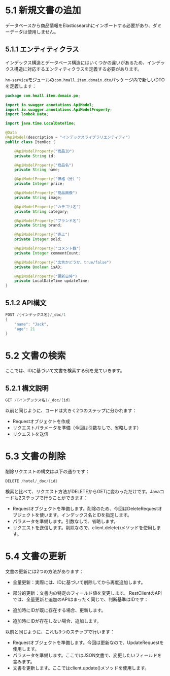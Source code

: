 # 5.1 新規文書の追加

データベースから商品情報をElasticsearchにインポートする必要があり、ダミーデータは使用しません。

## 5.1.1 エンティティクラス

インデックス構造とデータベース構造にはいくつかの違いがあるため、インデックス構造に対応するエンティティクラスを定義する必要があります。

`hm-service`モジュールの`com.hmall.item.domain.dto`パッケージ内で新しいDTOを定義します：

```java
package com.hmall.item.domain.po;

import io.swagger.annotations.ApiModel;
import io.swagger.annotations.ApiModelProperty;
import lombok.Data;

import java.time.LocalDateTime;

@Data
@ApiModel(description = "インデックスライブラリエンティティ")
public class ItemDoc {

    @ApiModelProperty("商品ID")
    private String id;

    @ApiModelProperty("商品名")
    private String name;

    @ApiModelProperty("価格（分）")
    private Integer price;

    @ApiModelProperty("商品画像")
    private String image;

    @ApiModelProperty("カテゴリ名")
    private String category;

    @ApiModelProperty("ブランド名")
    private String brand;

    @ApiModelProperty("売上")
    private Integer sold;

    @ApiModelProperty("コメント数")
    private Integer commentCount;

    @ApiModelProperty("広告かどうか、true/false")
    private Boolean isAD;

    @ApiModelProperty("更新日時")
    private LocalDateTime updateTime;
}
```
## 5.1.2 API構文
```java
POST /{インデックス名}/_doc/1
{
    "name": "Jack",
    "age": 21
}
```

# 5.2 文書の検索
ここでは、IDに基づいて文書を検索する例を見ていきます。

## 5.2.1 構文説明
```java
GET /{インデックス名}/_doc/{id}
```
以前と同じように、コードは大きく2つのステップに分かれます：

- Requestオブジェクトを作成
- リクエストパラメータを準備（今回は引数なしで、省略します）
- リクエストを送信
  
# 5.3 文書の削除
削除リクエストの構文は以下の通りです：
```java
DELETE /hotel/_doc/{id}
```
検索と比べて、リクエスト方法がDELETEからGETに変わっただけです。Javaコードも2ステップで行うことができます：

- Requestオブジェクトを準備します。削除のため、今回はDeleteRequestオブジェクトを使います。インデックス名とIDを指定します。
- パラメータを準備します。引数なしで、省略します。
- リクエストを送信します。削除なので、client.delete()メソッドを使用します。
# 5.4 文書の更新
文書の更新には2つの方法があります：

- 全量更新：実際には、IDに基づいて削除してから再度追加します。
- 部分的更新：文書内の特定のフィールド値を変更します。
RestClientのAPIでは、全量更新と追加のAPIはまったく同じで、判断基準はIDです：

- 追加時にIDが既に存在する場合、更新します。
- 追加時にIDが存在しない場合、追加します。

以前と同じように、これも3つのステップで行います：

- Requestオブジェクトを準備します。今回は更新なので、UpdateRequestを使用します。
- パラメータを準備します。ここではJSON文書で、変更したいフィールドを含みます。
- 文書を更新します。ここではclient.update()メソッドを使用します。
